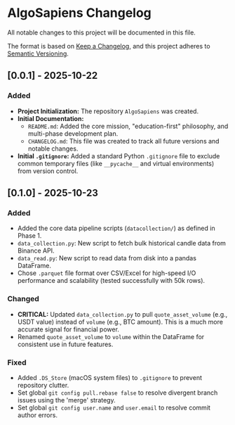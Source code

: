 # AlgoSapiens Changelog

All notable changes to this project will be documented in this file.

The format is based on [Keep a Changelog](https://keepachangelog.com/en/1.0.0/),
and this project adheres to [Semantic Versioning](https://semver.org/spec/v2.0.0.html).

## [0.0.1] - 2025-10-22

### Added

- **Project Initialization:** The repository `AlgoSapiens` was created.
- **Initial Documentation:**
  - `README.md`: Added the core mission, "education-first" philosophy, and multi-phase development plan.
  - `CHANGELOG.md`: This file was created to track all future versions and notable changes.
- **Initial `.gitignore`:** Added a standard Python `.gitignore` file to exclude common temporary files (like `__pycache__` and virtual environments) from version control.

## [0.1.0] - 2025-10-23

### Added
- Added the core data pipeline scripts (`datacollection/`) as defined in Phase 1.
- `data_collection.py`: New script to fetch bulk historical candle data from Binance API.
- `data_read.py`: New script to read data from disk into a pandas DataFrame.
- Chose `.parquet` file format over CSV/Excel for high-speed I/O performance and scalability (tested successfully with 50k rows).

### Changed
- **CRITICAL:** Updated `data_collection.py` to pull `quote_asset_volume` (e.g., USDT value) instead of `volume` (e.g., BTC amount). This is a much more accurate signal for financial power.
- Renamed `quote_asset_volume` to `volume` within the DataFrame for consistent use in future features.

### Fixed
- Added `.DS_Store` (macOS system files) to `.gitignore` to prevent repository clutter.
- Set global `git config pull.rebase false` to resolve divergent branch issues using the 'merge' strategy.
- Set global `git config user.name` and `user.email` to resolve commit author errors.
